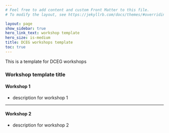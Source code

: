 ```yaml
---
# Feel free to add content and custom Front Matter to this file.
# To modify the layout, see https://jekyllrb.com/docs/themes/#overriding-theme-defaults

layout: page
show_sidebar: true
hero_link_text: workshop template
hero_size: is-medium
title: DCEG workshops template
toc: true
---
```


This is a template for DCEG workshops 
<!--
To register, click the registration button above or visit the NCI events page at [https://events.cancer.gov/dceg/genomics-workshop](https://events.cancer.gov/dceg/genomics-workshop).
-->

### Workshop template title

#### Workshop 1 
- description for workshop 1

---
#### Workshop 2
- description for workshop 2



